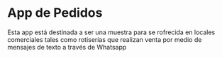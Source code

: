 # App de Pedidos

Esta app está destinada a ser una muestra para se rofrecida en locales comerciales tales como rotiserías que realizan venta por medio de mensajes de texto a través de Whatsapp

